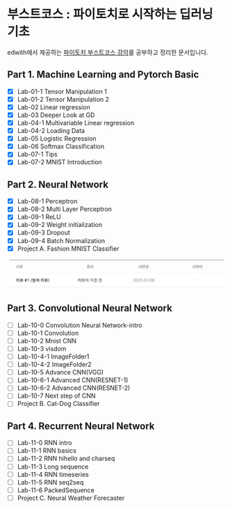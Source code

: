 # 부스트코스 : 파이토치로 시작하는 딥러닝 기초

edwith에서 제공하는 [파이토치 부스트코스 강의](https://www.edwith.org/boostcourse-dl-pytorch)를 공부하고 정리한 문서입니다.

## Part 1. Machine Learning and Pytorch Basic

- [x] Lab-01-1 Tensor Manipulation 1
- [x] Lab-01-2 Tensor Manipulation 2
- [x] Lab-02 Linear regression
- [x] Lab-03 Deeper Look at GD
- [x] Lab-04-1 Multivariable Linear regression
- [x] Lab-04-2 Loading Data
- [x] Lab-05 Logistic Regression
- [x] Lab-06 Softmax Classification
- [x] Lab-07-1 Tips
- [x] Lab-07-2 MNIST Introduction

## Part 2. Neural Network

- [x] Lab-08-1 Perceptron
- [x] Lab-08-2 Multi Layer Perceptron
- [x] Lab-09-1 ReLU
- [x] Lab-09-2 Weight initialization
- [x] Lab-09-3 Dropout
- [x] Lab-09-4 Batch Normalization
- [x] Project A. Fashion MNIST Classifier

![dnn_project.png](dnn_project.png)

## Part 3. Convolutional Neural Network

- [ ] Lab-10-0 Convolution Neural Network-intro
- [ ] Lab-10-1 Convolution
- [ ] Lab-10-2 Mnist CNN
- [ ] Lab-10-3 visdom
- [ ] Lab-10-4-1 ImageFolder1
- [ ] Lab-10-4-2 ImageFolder2
- [ ] Lab-10-5 Advance CNN(VGG)
- [ ] Lab-10-6-1 Advanced CNN(RESNET-1)
- [ ] Lab-10-6-2 Advanced CNN(RESNET-2)
- [ ] Lab-10-7 Next step of CNN
- [ ] Project B. Cat-Dog Classifier

## Part 4. Recurrent Neural Network

- [ ] Lab-11-0 RNN intro
- [ ] Lab-11-1 RNN basics
- [ ] Lab-11-2 RNN hihello and charseq
- [ ] Lab-11-3 Long sequence
- [ ] Lab-11-4 RNN timeseries
- [ ] Lab-11-5 RNN seq2seq
- [ ] Lab-11-6 PackedSequence
- [ ] Project C. Neural Weather Forecaster
